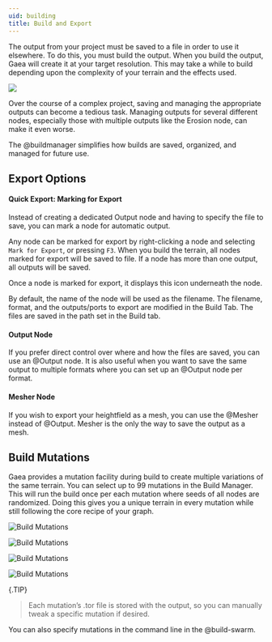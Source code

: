 ```yaml
---
uid: building
title: Build and Export
---
```


The output from your project must be saved to a file in order to use it elsewhere. To do this, you must build the output. When you build the output, Gaea will create it at your target resolution. This may take a while to build depending upon the complexity of your terrain and the effects used.

![](/images/ui/Intro-Build.webp)

Over the course of a complex project, saving and managing the appropriate outputs can become a tedious task. Managing outputs for several different nodes, especially those with multiple outputs like the Erosion node, can make it even worse.

The @buildmanager simplifies how builds are saved, organized, and managed for future use.

## Export Options

#### Quick Export: Marking for Export

Instead of creating a dedicated Output node and having to specify the file to save, you can mark a node for automatic output.

Any node can be marked for export by right-clicking a node and selecting `Mark for Export`, or pressing `F3`. When you build the terrain, all nodes marked for export will be saved to file. If a node has more than one output, all outputs will be saved. 

Once a node is marked for export, it displays this icon underneath the node.

By default, the name of the node will be used as the filename. The filename, format, and the outputs/ports to export are modified in the Build Tab. The files are saved in the path set in the Build tab.

#### Output Node

If you prefer direct control over where and how the files are saved, you can use an @Output node. It is also useful when you want to save the same output to multiple formats where you can set up an @Output node per format.

#### Mesher Node

If you wish to export your heightfield as a mesh, you can use the @Mesher instead of @Output. Mesher is the only the way to save the output as a mesh.


## Build Mutations

Gaea provides a mutation facility during build to create multiple variations of the same terrain. You can select up to 99 mutations in the Build Manager. This will run the build once per each mutation where seeds of all nodes are randomized. Doing this gives you a unique terrain in every mutation while still following the core recipe of your graph.


<div class="row>
<div class="col-lg-6">

![Build Mutations](/images/ui/mutate1.webp)

</div><div class="col-lg-6">

![Build Mutations](/images/ui/mutate2.webp)

</div><div class="col-lg-6">

![Build Mutations](/images/ui/mutate3.webp)

</div><div class="col-lg-6">

![Build Mutations](/images/ui/mutate4.webp)

</div>

{.TIP}
> Each mutation’s .tor file is stored with the output, so you can manually tweak a specific mutation if desired.

You can also specify mutations in the command line in the @build-swarm.